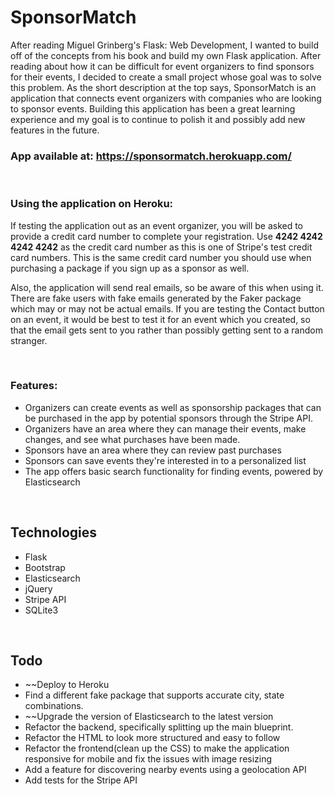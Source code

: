 # SponsorMatch
After reading Miguel Grinberg's Flask: Web Development, I wanted to build off of the concepts from his book and build my own Flask application. After reading about how it can be difficult for event organizers to find sponsors for their events, I decided to create a small project whose goal was to solve this problem. As the short description at the top says, SponsorMatch is an application that connects event organizers with companies who are looking to sponsor events. Building this application has been a great learning experience and my goal is to continue to polish it and possibly add new features in the future.
<br>
### App available at: https://sponsormatch.herokuapp.com/
<br>

### Using the application on Heroku: 
If testing the application out as an event organizer, you will be asked to provide a credit card number to complete your registration. Use **4242 4242 4242 4242** as the credit card number as this is one of Stripe's test credit card numbers. This is the same credit card number you should use when purchasing a package if you sign up as a sponsor as well. 

Also, the application will send real emails, so be aware of this when using it. There are fake users with fake emails generated by the Faker package which may or may not be actual emails. If you are testing the Contact button on an event, it would be best to test it for an event which you created, so that the email gets sent to you rather than possibly getting sent to a random stranger.

<br>

### Features:
 - Organizers can create events as well as sponsorship packages that can be purchased in the app by potential sponsors through the Stripe API. 
 - Organizers have an area where they can manage their events, make changes, and see what purchases have been made.
 - Sponsors have an area where they can review past purchases
 - Sponsors can save events they're interested in to a personalized list
 - The app offers basic search functionality for finding events, powered by Elasticsearch
 
<br>

## Technologies
 - Flask
 - Bootstrap
 - Elasticsearch
 - jQuery
 - Stripe API
 - SQLite3

<br>

## Todo
 - ~~Deploy to Heroku
 - Find a different fake package that supports accurate city, state combinations.
 - ~~Upgrade the version of Elasticsearch to the latest version
 - Refactor the backend, specifically splitting up the main blueprint.
 - Refactor the HTML to look more structured and easy to follow
 - Refactor the frontend(clean up the CSS) to make the application responsive for mobile and fix the issues with image resizing
 - Add a feature for discovering nearby events using a geolocation API
 - Add tests for the Stripe API

